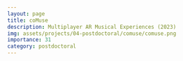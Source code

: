 ```yaml
---
layout: page
title: coMuse
description: Multiplayer AR Musical Experiences (2023)
img: assets/projects/04-postdoctoral/comuse/comuse.png
importance: 31
category: postdoctoral
---
```


